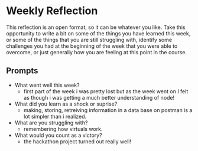 # Weekly Reflection
This reflection is an open format, so it can be whatever you like. Take this opportunity to write a bit on some of the things you have learned this week, or some of the things that you are still struggling with, identify some challenges you had at the beginning of the week that you were able to overcome, or just generally how you are feeling at this point in the course.

## Prompts
- What went well this week?
  - first part of the week i was pretty lost but as the week went on I felt as though i was getting a much better understanding of node!
- What did you learn as a shock or suprise?
  - making, storing, retreiving information in a data base on postman is a lot simpler than i realized.
- What are you struggling with?
  - remembering how virtuals work.
- What would you count as a victory?
  - the hackathon project turned out really well! 